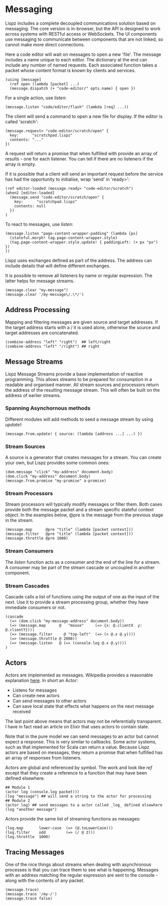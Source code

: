 # Messaging

Lispz includes a complete decoupled communications solution based on messaging. The core version is in-browser, but the API is designed to work across systems with RESTful access or WebSockets. The UI components use messaging to communicate between components that are not linked, so cannot make more direct connections.

Here a code editor will wait on messages to open a new 'file'. The message includes a name unique to each editor. The dictionary at the end can include any number of named requests. Each associated function takes a packet whose content format is known by clients and services.

    (using [message]
      (ref open (lambda [packet] ...)
      (message.dispatch (+ "code-editor/" opts.name) { open })

For a single action, use _listen_:

    (message.listen "code/editor/flash" (lambda [req] ...))

The client will send a command to open a new file for display. If the editor is called 'scratch':

    (message.request> "code-editor/scratch/open" {
      key:      "scratchpad.lispz"
      contents: "..."
    })

A request will return a promise that when fulfilled with provide an array of results - one for each listener. You can tell if there are no listeners if the array is empty.

If it is possible that a client will send an important request before the service has had the opportunity to initialise, wrap 'send' in 'ready>':

    (ref editor-loaded (message.ready> "code-editor/scratch")
    (when2 [editor-loaded]
      (message.send "code-editor/scratch/open" {
        key:      "scratchpad.lispz"
        contents: null
      })
    )

To react to messages, use _listen_:

    (message.listen "page-content-wrapper-padding" (lambda [px]
      (stateful.morph! tag.page-content-wrapper.style)
      (tag.page-content-wrapper.style.update! { paddingLeft: (+ px "px") })
    ))

Lispz uses exchanges defined as part of the address. The address can include details that will define different exchanges.

It is possible to remove all listeners by name or regular expression. The latter helps for message streams.

    (message.clear "my-message")
    (message.clear '/my-message\/.\*/')

## Address Processing

Mapping and filtering messages are given source and target addresses. If the target address starts with a / it is used alone, otherwise the source and target addresses are concatenated.

    (combine-address "left" "right")  ## left/right
    (combine-address "left" "/right") ## right

## Message Streams
Lispz Message Streams provide a base implementation of reactive programming. This allows streams to be prepared for consumption in a readable and organised manner. All stream sources and processors return the address of the resulting message stream. This will often be built on the address of earlier streams.

### Spanning Asynchornous methods

Different modules will add methods to seed a message stream by using _update!_:

    (message.from.update! { source: (lambda [address ...] ...) })

### Stream Sources
A source is a generator that creates messages for a stream. You can create your own, but Lispz provides some common ones:

    (dom.message "click" "my-address" document.body)
    (dom.click "my-address" document.body)
    (message.from.promise "my-promise" a-promise)

### Stream Processors
Stream processors will typically modify messages or filter them. Both cases provide both the message packet and a stream specific stateful context object. In the examples below, @pre is the message from the previous stage in the stream.

    (message.map      @pre "title" (lambda [packet context]))
    (message.filter   @pre "title" (lambda [packet context]))
    (message.throttle @pre 1000)

### Stream Consumers
The _listen_ function acts as a consumer and the end of the line for a stream. A consumer may be part of the stream cascade or uncoupled in another component.

### Stream Cascades

Cascade calls a list of functions using the output of one as the input of the next. Use it to provide a stream processing group, whether they have immediate consumers or not.

    (cascade
      (=> (dom.click "my-message-address" document.body))
      (=> (message.map      @	"mouse" 	(=> {x: @.clientX  y: @.clientY})))
      (=> (message.filter	  @	"top-left"  (=> (< @.x @.y))))
      (=> (message.throttle @ 2000))
      (=> (message.listen   @ (=> (console.log @.x @.y))))
    )

## Actors

Actors are implemented as messages. Wikipedia provides a reasonable explanation [here](https://en.wikipedia.org/wiki/Actor_model). In short an Actor:

* Listens for messages
* Can create new actors
* Can send messages to other actors
* Can save local state that effects what happens on the next message received

The last point above means that actors may not be referentially transparent. I have in fact read an article on Elixir that uses actors to contain state.

Note that in the pure model we can send messages to an actor but cannot expect a response. This is very similar to callbacks. Some actor systems, such as that implemented for Scala can return a value. Because Lispz actors are based on messages, they return a promise that when fulfilled has an array of responses from listeners.

Actors are global and referenced by symbol. The work and look like _ref_ except that they create a reference to a function that may have been defined elsewhere.

    ## Module 1
    (actor log (console.log packet)))
    (log "message") ## will send a string to the actor for processing
    ## Module 2
    (actor log) ## send messages to a actor called _log_ defined elsewhere
    (log "another message")

Actors provide the same list of streaming functions as messages:

    (log.map       lower-case  (=> (@.toLowerCase)))
    (log.filter    odd         (=> (/ @ 2)))
    (log.throttle  1000)

## Tracing Messages

One of the nice things about streams when dealing with asynchronous processes is that you can trace them to see what is happening. Messages with an address matching the regular expression are sent to the console - along with the contents of any packet.

    (message.trace)
    (message.trace '/my-/')
    (message.trace false)

